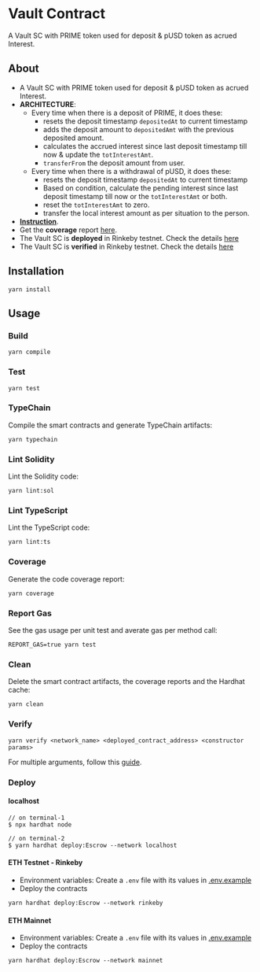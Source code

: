 # Vault Contract

A Vault SC with PRIME token used for deposit & pUSD token as acrued Interest.

## About

* A Vault SC with PRIME token used for deposit & pUSD token as acrued Interest.
* **ARCHITECTURE**:
  * Every time when there is a deposit of PRIME, it does these:
    * resets the deposit timestamp `depositedAt` to current timestamp
    * adds the deposit amount to `depositedAmt` with the previous deposited amount.
    * calculates the accrued interest since last deposit timestamp till now & update the `totInterestAmt`.
    * `transferFrom` the deposit amount from user.
  * Every time when there is a withdrawal of pUSD, it does these:
    * resets the deposit timestamp `depositedAt` to current timestamp
    * Based on condition, calculate the pending interest since last deposit timestamp till now or the `totInterestAmt` or both.
    * reset the `totInterestAmt` to zero.
    * transfer the local interest amount as per situation to the person.
* [**Instruction**](./instruction.md).
* Get the **coverage** report [here](./reports.md#coverage).
* The Vault SC is **deployed** in Rinkeby testnet. Check the details [here](./reports.md#deployment)
* The Vault SC is **verified** in Rinkeby testnet. Check the details [here](./reports.md#verify)

## Installation

```console
yarn install
```

## Usage

### Build

```console
yarn compile
```

### Test

```console
yarn test
```

### TypeChain

Compile the smart contracts and generate TypeChain artifacts:

```console
yarn typechain
```

### Lint Solidity

Lint the Solidity code:

```console
yarn lint:sol
```

### Lint TypeScript

Lint the TypeScript code:

```console
yarn lint:ts
```

### Coverage

Generate the code coverage report:

```console
yarn coverage
```

### Report Gas

See the gas usage per unit test and averate gas per method call:

```console
REPORT_GAS=true yarn test
```

### Clean

Delete the smart contract artifacts, the coverage reports and the Hardhat cache:

```console
yarn clean
```

### Verify

```console
yarn verify <network_name> <deployed_contract_address> <constructor params>
```

For multiple arguments, follow this [guide](https://hardhat.org/plugins/nomiclabs-hardhat-etherscan.html#multiple-api-keys-and-alternative-block-explorers).

### Deploy

#### localhost

```console
// on terminal-1
$ npx hardhat node

// on terminal-2
$ yarn hardhat deploy:Escrow --network localhost
```

#### ETH Testnet - Rinkeby

* Environment variables: Create a `.env` file with its values in [.env.example](./.env.example)
* Deploy the contracts

```console
yarn hardhat deploy:Escrow --network rinkeby
```

#### ETH Mainnet

* Environment variables: Create a `.env` file with its values in [.env.example](./.env.example)
* Deploy the contracts

```console
yarn hardhat deploy:Escrow --network mainnet
```
